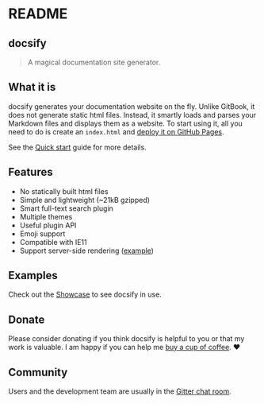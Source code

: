 # README

## docsify

> A magical documentation site generator.

## What it is

docsify generates your documentation website on the fly. Unlike GitBook, it does not generate static html files. Instead, it smartly loads and parses your Markdown files and displays them as a website. To start using it, all you need to do is create an `index.html` and [deploy it on GitHub Pages](deploy.md).

See the [Quick start]() guide for more details.

## Features

* No statically built html files
* Simple and lightweight \(~21kB gzipped\)
* Smart full-text search plugin
* Multiple themes
* Useful plugin API
* Emoji support
* Compatible with IE11
* Support server-side rendering \([example](https://github.com/docsifyjs/docsify-ssr-demo)\)

## Examples

Check out the [Showcase](https://github.com/docsifyjs/awesome-docsify#showcase) to see docsify in use.

## Donate

Please consider donating if you think docsify is helpful to you or that my work is valuable. I am happy if you can help me [buy a cup of coffee](https://github.com/QingWei-Li/donate). :heart:

## Community

Users and the development team are usually in the [Gitter chat room](https://gitter.im/docsifyjs/Lobby).

